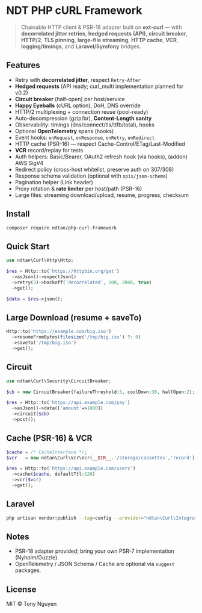 # NDT PHP cURL Framework

> Chainable HTTP client & PSR-18 adapter built on **ext-curl** — with **decorrelated jitter retries**, **hedged requests (API)**, **circuit breaker**, **HTTP/2**, **TLS pinning**, **large-file streaming**, **HTTP cache**, **VCR**, **logging/timings**, and **Laravel/Symfony** bridges.

## Features
- Retry with **decorrelated jitter**, respect `Retry-After`
- **Hedged requests** (API ready; curl_multi implementation planned for v0.2)
- **Circuit breaker** (half-open) per host/service
- **Happy Eyeballs** (cURL option), DoH, DNS override
- HTTP/2 multiplexing + connection reuse (pool-ready)
- Auto-decompression (gzip/br), **Content-Length sanity**
- Observability: timings (dns/connect/tls/ttfb/total), hooks
- Optional **OpenTelemetry** spans (hooks)
- Event hooks: `onRequest`, `onResponse`, `onRetry`, `onRedirect`
- HTTP cache (PSR-16) — respect Cache-Control/ETag/Last-Modified
- **VCR** record/replay for tests
- Auth helpers: Basic/Bearer, OAuth2 refresh hook (via hooks), (addon) AWS SigV4
- Redirect policy (cross-host whitelist, preserve auth on 307/308)
- Response schema validation (optional with `opis/json-schema`)
- Pagination helper (Link header)
- Proxy rotation & **rate limiter** per host/path (PSR-16)
- Large files: streaming download/upload, resume, progress, checksum

## Install
```bash
composer require ndtan/php-curl-framework
```

## Quick Start
```php
use ndtan\Curl\Http\Http;

$res = Http::to('https://httpbin.org/get')
  ->asJson()->expectJson()
  ->retry(3)->backoff('decorrelated', 100, 2000, true)
  ->get();

$data = $res->json();
```

## Large Download (resume + saveTo)
```php
Http::to('https://example.com/big.iso')
  ->resumeFromBytes(filesize('/tmp/big.iso') ?: 0)
  ->saveTo('/tmp/big.iso')
  ->get();
```

## Circuit
```php
use ndtan\Curl\Security\CircuitBreaker;

$cb = new CircuitBreaker(failureThreshold:5, coolDown:30, halfOpen:2);

$res = Http::to('https://api.example.com/pay')
  ->asJson()->data(['amount'=>1000])
  ->circuit($cb)
  ->post();
```

## Cache (PSR-16) & VCR
```php
$cache = /* CacheInterface */; 
$vcr   = new ndtan\Curl\Vcr\Vcr(__DIR__.'/storage/cassettes','record');

$res = Http::to('https://api.example.com/users')
  ->cache($cache, defaultTtl:120)
  ->vcr($vcr)
  ->get();
```

## Laravel
```bash
php artisan vendor:publish --tag=config --provider="ndtan\Curl\Integrations\Laravel\NdtCurlServiceProvider"
```

## Notes
- PSR-18 adapter provided; bring your own PSR-7 implementation (Nyholm/Guzzle).
- OpenTelemetry / JSON Schema / Cache are optional via `suggest` packages.

## License
MIT © Tony Nguyen
